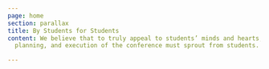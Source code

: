 ```yaml
---
page: home
section: parallax
title: By Students for Students
content: We believe that to truly appeal to students’ minds and hearts, the ideas,
  planning, and execution of the conference must sprout from students.

---
```

